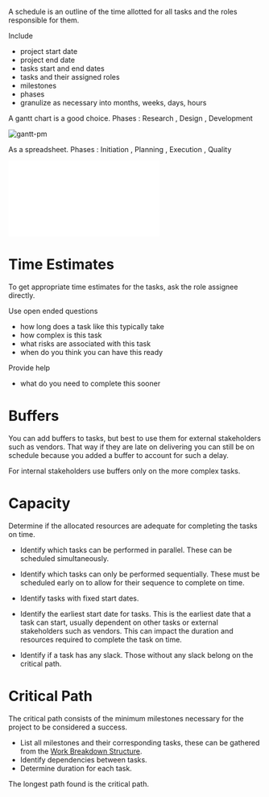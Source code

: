 
A schedule is an outline of the time allotted for all tasks and the roles responsible for them.

Include

- project start date
- project end date
- tasks start and end dates
- tasks and their assigned roles
- milestones
- phases
- granulize as necessary into months, weeks, days, hours

A gantt chart is a good choice.
Phases : Research , Design , Development

![gantt-pm](gantt.png)

As a spreadsheet.
Phases : Initiation , Planning , Execution , Quality

![PM-gantt - Sheet1](gantt.pdf)

# Time Estimates

To get appropriate time estimates for the tasks, ask the role assignee directly.

Use open ended questions
- how long does a task like this typically take
- how complex is this task
- what risks are associated with this task
- when do you think you can have this ready

Provide help
- what do you need to complete this sooner

# Buffers

You can add buffers to tasks, but best to use them for external stakeholders such as vendors. That way if they are late on delivering you can still be on schedule because you added a buffer to account for such a delay.

For internal stakeholders use buffers only on the more complex tasks. 

# Capacity

Determine if the allocated resources are adequate for completing the tasks on time.

- Identify which tasks can be performed in parallel. These can be scheduled simultaneously.

- Identify which tasks can only be performed sequentially. These must be scheduled early on to allow for their sequence to complete on time.

- Identify tasks with fixed start dates.

- Identify the earliest start date for tasks. This is the earliest date that a task can start, usually dependent on other tasks or external stakeholders such as vendors. This can impact the duration and resources required to complete the task on time.

- Identify if a task has any slack. Those without any slack belong on the critical path.

# Critical Path

The critical path consists of the minimum milestones necessary for the project to be considered a success.

- List all milestones and their corresponding tasks, these can be gathered from the [Work Breakdown Structure](Work%20Breakdown%20Structure.md).
- Identify dependencies between tasks.
- Determine duration for each task.

The longest path found is the critical path.

